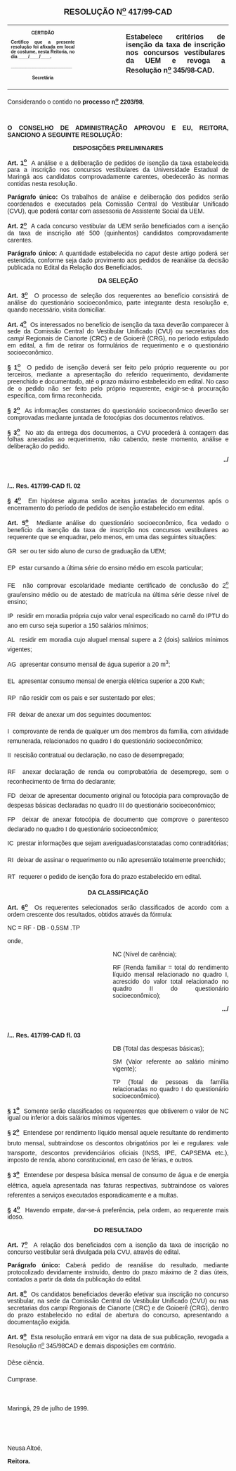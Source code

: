 <BODY>

<B><FONT FACE="Arial"><P ALIGN="CENTER"></P>
</FONT><FONT FACE="Arial" SIZE=4><P ALIGN="CENTER">RESOLU&Ccedil;&Atilde;O N<U><SUP>o</U></SUP> 417/99-CAD</P>
</FONT><FONT FACE="Arial" SIZE=3><P ALIGN="CENTER"></P></B></FONT>
<TABLE CELLSPACING=0 BORDER=0 CELLPADDING=7 WIDTH=621>
<TR><TD WIDTH="32%" VALIGN="TOP">
<B><FONT FACE="Arial" SIZE=1><P ALIGN="CENTER">CERTID&Atilde;O</P>
<P ALIGN="JUSTIFY">   Certifico que a presente resolu&ccedil;&atilde;o foi afixada em local de costume, nesta Reitoria, no dia ____/____/____.</P>
<P ALIGN="JUSTIFY"></P>
<P ALIGN="JUSTIFY">_________________________</P>
<P ALIGN="CENTER">Secret&aacute;ria</B></FONT></TD>
<TD WIDTH="20%" VALIGN="TOP">&nbsp;</TD>
<TD WIDTH="49%" VALIGN="TOP">
<B><FONT FACE="Arial"><P ALIGN="JUSTIFY">Estabelece crit&eacute;rios de isen&ccedil;&atilde;o da taxa de inscri&ccedil;&atilde;o nos concursos vestibulares da UEM e revoga a Resolu&ccedil;&atilde;o n<U><SUP>o</U></SUP> 345/98-CAD.</B></FONT></TD>
</TR>
</TABLE>

<FONT FACE="Arial"><P ALIGN="CENTER"></P>
<P ALIGN="JUSTIFY">&#9;Considerando o contido no <B>processo n<U><SUP>o</U></SUP> 2203/98</B>,</P>
</FONT><FONT FACE="Arial" SIZE=2><P ALIGN="CENTER"></P>
<P ALIGN="CENTER">&nbsp;</P>
</FONT><B><FONT FACE="Arial"><P ALIGN="JUSTIFY">O CONSELHO DE ADMINISTRA&Ccedil;&Atilde;O APROVOU E EU, REITORA, SANCIONO A SEGUINTE RESOLU&Ccedil;&Atilde;O:</P>
</B><P ALIGN="CENTER"></P>
<B><P ALIGN="CENTER">DISPOSI&Ccedil;&Otilde;ES PRELIMINARES</P>
</B>
<P ALIGN="JUSTIFY">&#9;<B>Art. 1<U><SUP>o</B></U></SUP>&nbsp; A an&aacute;lise e a delibera&ccedil;&atilde;o de pedidos de isen&ccedil;&atilde;o da taxa estabelecida para a inscri&ccedil;&atilde;o nos concursos vestibulares da Universidade Estadual de Maring&aacute; aos candidatos comprovadamente carentes, obedecer&atilde;o &agrave;s normas contidas nesta resolu&ccedil;&atilde;o.</P>
<P ALIGN="JUSTIFY">&#9;<B>Par&aacute;grafo &uacute;nico:</B> Os trabalhos de an&aacute;lise e delibera&ccedil;&atilde;o dos pedidos ser&atilde;o coordenados e executados pela Comiss&atilde;o Central do Vestibular Unificado (CVU), que poder&aacute; contar com assessoria de Assistente Social da UEM.</P>
<P ALIGN="JUSTIFY">&#9;<B>Art. 2<U><SUP>o</B></U></SUP>&nbsp; A cada concurso vestibular da UEM ser&atilde;o beneficiados com a isen&ccedil;&atilde;o da taxa de inscri&ccedil;&atilde;o at&eacute; 500 (quinhentos) candidatos comprovadamente carentes.</P>
<P ALIGN="JUSTIFY">&#9;<B>Par&aacute;grafo &uacute;nico:</B> A quantidade estabelecida no <I>caput</I> deste artigo poder&aacute; ser estendida, conforme seja dado provimento aos pedidos de rean&aacute;lise da decis&atilde;o publicada no Edital da Rela&ccedil;&atilde;o dos Beneficiados.</P>
<P ALIGN="CENTER"></P>
<B><P ALIGN="CENTER">DA SELE&Ccedil;&Atilde;O</P>
</B><P ALIGN="CENTER"></P>
<P ALIGN="JUSTIFY">&#9;<B>Art. 3<U><SUP>o</B></U></SUP>&nbsp; O processo de sele&ccedil;&atilde;o dos requerentes ao benef&iacute;cio consistir&aacute; de an&aacute;lise do question&aacute;rio socioecon&ocirc;mico, parte integrante desta resolu&ccedil;&atilde;o e, quando necess&aacute;rio, visita domiciliar.</P>
<P ALIGN="JUSTIFY">&#9;<B>Art. 4<U><SUP>o</B></U></SUP>&nbsp; Os interessados no benef&iacute;cio de isen&ccedil;&atilde;o da taxa dever&atilde;o comparecer &agrave; sede da Comiss&atilde;o Central do Vestibular Unificado (CVU) ou secretarias dos <I>campi</I> Regionais de Cianorte (CRC) e de Goioer&ecirc; (CRG), no per&iacute;odo estipulado em edital, a fim de retirar os formul&aacute;rios de requerimento e o question&aacute;rio socioecon&ocirc;mico.</P>
<P ALIGN="JUSTIFY">&#9;<B>§&nbsp;1<U><SUP>o</B></U></SUP>&nbsp; O pedido de isen&ccedil;&atilde;o dever&aacute; ser feito pelo pr&oacute;prio requerente ou por terceiros, mediante a apresenta&ccedil;&atilde;o do referido requerimento, devidamente preenchido e documentado, at&eacute; o prazo m&aacute;ximo estabelecido em edital. No caso de o pedido n&atilde;o ser  feito pelo pr&oacute;prio requerente, exigir-se-&aacute; procura&ccedil;&atilde;o espec&iacute;fica, com firma reconhecida.</P>
<P ALIGN="JUSTIFY">&#9;<B>§&nbsp;2<U><SUP>o</B></U></SUP>&nbsp; As informa&ccedil;&otilde;es constantes do question&aacute;rio socioecon&ocirc;mico dever&atilde;o ser comprovadas mediante juntada de fotoc&oacute;pias dos documentos relativos. </P>
<P ALIGN="JUSTIFY">&#9;<B>§&nbsp;3<U><SUP>o</B></U></SUP>&nbsp; No ato da entrega dos documentos, a CVU proceder&aacute; &agrave; contagem das folhas anexadas ao requerimento, n&atilde;o cabendo, neste momento, an&aacute;lise e delibera&ccedil;&atilde;o do pedido.</P>
<B><P ALIGN="RIGHT">../</P>
</B><P ALIGN="JUSTIFY"></P>
<P ALIGN="JUSTIFY">&nbsp;</P>
<B><P ALIGN="JUSTIFY">/... Res. 417/99-CAD&#9;&#9;&#9;&#9;&#9;&#9;&#9;&#9;             fl. 02</P>
</B><P ALIGN="JUSTIFY"></P>
<P ALIGN="JUSTIFY">&#9;<B>§&nbsp;4<U><SUP>o</B></U></SUP>&nbsp; Em hip&oacute;tese alguma ser&atilde;o aceitas juntadas de documentos ap&oacute;s o encerramento do per&iacute;odo de pedidos de isen&ccedil;&atilde;o estabelecido em edital.</P>
<P ALIGN="JUSTIFY">&#9;<B>Art. 5<U><SUP>o</B></U></SUP>&nbsp; Mediante an&aacute;lise do question&aacute;rio socioecon&ocirc;mico, fica vedado o benef&iacute;cio da isen&ccedil;&atilde;o da taxa de inscri&ccedil;&atilde;o nos concursos vestibulares ao requerente que se enquadrar, pelo menos, em uma das seguintes situa&ccedil;&otilde;es: </P>
<P ALIGN="JUSTIFY">&#9;&#9;GR&nbsp;&nbsp;ser ou ter sido aluno de curso de gradua&ccedil;&atilde;o da UEM;</P>
<P ALIGN="JUSTIFY">&#9;&#9;EP&nbsp;&nbsp;estar cursando a &uacute;ltima s&eacute;rie do ensino m&eacute;dio em escola particular;</P>
<P ALIGN="JUSTIFY">&#9;&#9;FE&nbsp;&nbsp;n&atilde;o comprovar escolaridade mediante certificado de conclus&atilde;o do 2<U><SUP>o</U></SUP> grau/ensino m&eacute;dio ou de atestado de matr&iacute;cula na &uacute;ltima s&eacute;rie desse n&iacute;vel de ensino;</P>
<P ALIGN="JUSTIFY">&#9;&#9;IP&nbsp;&nbsp;residir em moradia pr&oacute;pria cujo valor venal especificado no carn&ecirc; do IPTU do ano em curso seja superior a 150 sal&aacute;rios m&iacute;nimos;</P>
<P ALIGN="JUSTIFY">&#9;&#9;AL&nbsp;&nbsp;residir em moradia cujo aluguel mensal supere a 2 (dois) sal&aacute;rios m&iacute;nimos vigentes;</P>
<P ALIGN="JUSTIFY">&#9;&#9;AG&nbsp;&nbsp;apresentar consumo mensal de &aacute;gua superior a 20 m<SUP>3</SUP>;</P>
<P ALIGN="JUSTIFY">&#9;&#9;EL&nbsp;&nbsp;apresentar consumo mensal de energia el&eacute;trica superior a 200 Kwh;</P>
<P ALIGN="JUSTIFY">&#9;&#9;RP&nbsp;&nbsp;n&atilde;o residir com os pais e ser sustentado por eles;</P>
<P ALIGN="JUSTIFY">&#9;&#9;FR&nbsp;&nbsp;deixar de anexar um dos seguintes documentos:</P>
<P ALIGN="JUSTIFY">&#9;I&nbsp;&nbsp;comprovante de renda de qualquer um dos membros da fam&iacute;lia, com atividade remunerada, relacionados no quadro I do question&aacute;rio socioecon&ocirc;mico;</P>
<P ALIGN="JUSTIFY">&#9;II&nbsp;&nbsp;rescis&atilde;o contratual ou declara&ccedil;&atilde;o, no caso de desempregado;</P>
<P ALIGN="JUSTIFY">&#9;&#9;RF&nbsp;&nbsp;anexar declara&ccedil;&atilde;o de renda ou comprobat&oacute;ria de desemprego, sem o reconhecimento de firma do declarante;</P>
<P ALIGN="JUSTIFY">&#9;&#9;FD&nbsp;&nbsp;deixar de apresentar documento original ou fotoc&oacute;pia para comprova&ccedil;&atilde;o de despesas b&aacute;sicas declaradas no quadro III do question&aacute;rio socioecon&ocirc;mico;</P>
<P ALIGN="JUSTIFY">&#9;&#9;FP&nbsp;&nbsp;deixar de anexar fotoc&oacute;pia de documento que comprove o parentesco declarado no quadro I do question&aacute;rio socioecon&ocirc;mico;</P>
<P ALIGN="JUSTIFY">&#9;&#9;IC&nbsp;&nbsp;prestar informa&ccedil;&otilde;es que sejam averiguadas/constatadas como contradit&oacute;rias;</P>
<P ALIGN="JUSTIFY">&#9;&#9;RI&nbsp;&nbsp;deixar de assinar o requerimento ou n&atilde;o apresent&aacute;lo totalmente preenchido;</P>
<P ALIGN="JUSTIFY">&#9;&#9;RT&nbsp;&nbsp;requerer o pedido de isen&ccedil;&atilde;o fora do prazo estabelecido em edital.</P>
<P ALIGN="CENTER"></P>
<B><P ALIGN="CENTER">DA CLASSIFICA&Ccedil;&Atilde;O</P>
</B><P ALIGN="CENTER"></P>
<P ALIGN="JUSTIFY">&#9;<B>Art. 6<U><SUP>o</B></U></SUP>&nbsp; Os requerentes selecionados ser&atilde;o classificados de acordo com a ordem crescente dos resultados, obtidos atrav&eacute;s da f&oacute;rmula:</P>
<P ALIGN="JUSTIFY">NC = RF - DB - 0,5SM .TP</P>
<P>onde,</P><DIR>
<DIR>
<DIR>
<DIR>
<DIR>
<DIR>

<P ALIGN="JUSTIFY">NC&nbsp;(N&iacute;vel de car&ecirc;ncia);</P>
<P ALIGN="JUSTIFY">RF (Renda familiar = total do rendimento l&iacute;quido mensal relacionado no quadro I, acrescido do valor total relacionado no quadro II do question&aacute;rio socioecon&ocirc;mico);</P>
<P ALIGN="JUSTIFY"></P>
<B><P ALIGN="RIGHT">.../</P>
</B><P ALIGN="JUSTIFY"></P>
<P ALIGN="JUSTIFY">&nbsp;</P></DIR>
</DIR>
</DIR>
</DIR>
</DIR>
</DIR>

<B><P ALIGN="JUSTIFY">/... Res. 417/99-CAD&#9;&#9;&#9;&#9;&#9;&#9;&#9;&#9;             fl. 03</P>
</B><P ALIGN="JUSTIFY"></P><DIR>
<DIR>
<DIR>
<DIR>
<DIR>
<DIR>

<P ALIGN="JUSTIFY">DB (Total das despesas b&aacute;sicas);</P>
<P ALIGN="JUSTIFY">SM (Valor referente ao sal&aacute;rio m&iacute;nimo vigente);</P>
<P ALIGN="JUSTIFY">TP&nbsp;(Total de pessoas da fam&iacute;lia relacionadas no quadro I do question&aacute;rio socioecon&ocirc;mico).</P></DIR>
</DIR>
</DIR>
</DIR>
</DIR>
</DIR>

<P ALIGN="JUSTIFY">&#9;<B>§&nbsp;1<U><SUP>o</B></U></SUP>&nbsp; Somente ser&atilde;o classificados os requerentes que obtiverem o valor de NC igual ou inferior a dois sal&aacute;rios m&iacute;nimos vigentes.</P>
<P ALIGN="JUSTIFY">&#9;<B>§&nbsp;2<U><SUP>o</B></U></SUP>&nbsp; Entendese por rendimento l&iacute;quido mensal aquele resultante do rendimento bruto mensal, subtraindose os descontos obrigat&oacute;rios por lei e regulares: vale transporte, descontos previdenci&aacute;rios oficiais (INSS, IPE, CAPSEMA etc.), imposto de renda, abono constitucional, em caso de f&eacute;rias, e outros.</P>
<P ALIGN="JUSTIFY">&#9;<B>§&nbsp;3<U><SUP>o</B></U></SUP>&nbsp; Entendese por despesa b&aacute;sica mensal de consumo de &aacute;gua e de energia el&eacute;trica, aquela apresentada nas faturas respectivas, subtraindose os valores referentes a servi&ccedil;os executados esporadicamente e a multas.</P>
<P ALIGN="JUSTIFY">&#9;<B>§&nbsp;4<U><SUP>o</B></U></SUP>&nbsp; Havendo empate, dar-se-&aacute; prefer&ecirc;ncia, pela ordem, ao requerente mais idoso.</P>
<P ALIGN="CENTER"></P>
<B><P ALIGN="CENTER">DO RESULTADO</P>
</B><P ALIGN="CENTER"></P>
<P ALIGN="JUSTIFY">&#9;<B>Art.&nbsp;7<U><SUP>o</B></U></SUP>&nbsp; A rela&ccedil;&atilde;o dos beneficiados com a isen&ccedil;&atilde;o da taxa de inscri&ccedil;&atilde;o no concurso vestibular ser&aacute; divulgada pela CVU, atrav&eacute;s de edital.</P>
<P ALIGN="JUSTIFY">&#9;<B>Par&aacute;grafo &uacute;nico:</B> Caber&aacute; pedido de rean&aacute;lise do resultado, mediante protocolizado devidamente instru&iacute;do, dentro do prazo m&aacute;ximo de 2 dias &uacute;teis, contados a partir da data da publica&ccedil;&atilde;o do edital.</P>
<P ALIGN="JUSTIFY">&#9;<B>Art.&nbsp;8<U><SUP>o</B></U></SUP>&nbsp; Os candidatos beneficiados dever&atilde;o efetivar sua inscri&ccedil;&atilde;o no concurso vestibular, na sede da Comiss&atilde;o Central do Vestibular Unificado (CVU)  ou nas secretarias dos <I>campi</I> Regionais de Cianorte (CRC) e de Goioer&ecirc; (CRG), dentro do prazo estabelecido no edital de abertura do concurso, apresentando a documenta&ccedil;&atilde;o exigida.</P>
<P ALIGN="JUSTIFY">&#9;<B>Art.&nbsp;9<U><SUP>o</B></U></SUP>&nbsp; Esta resolu&ccedil;&atilde;o entrar&aacute; em vigor na data de sua publica&ccedil;&atilde;o, revogada a Resolu&ccedil;&atilde;o n<U><SUP>o</U></SUP> 345/98CAD e demais disposi&ccedil;&otilde;es em contr&aacute;rio. </P>
<P ALIGN="JUSTIFY">D&ecirc;se ci&ecirc;ncia.</P>
<P ALIGN="JUSTIFY">Cumprase.</P>
<P ALIGN="JUSTIFY"></P>
<P ALIGN="JUSTIFY">&nbsp;</P>
<P ALIGN="JUSTIFY">&#9;&#9;&#9;&#9;&#9;&#9;Maring&aacute;, 29 de julho de 1999.</P>
<P ALIGN="JUSTIFY"></P>
<P ALIGN="JUSTIFY">&nbsp;</P>
<P ALIGN="JUSTIFY">&nbsp;</P>
<P ALIGN="JUSTIFY">&#9;&#9;&#9;&#9;&#9;&#9;Neusa Alto&eacute;,</P>
<P ALIGN="JUSTIFY">&#9;&#9;&#9;&#9;&#9;&#9;<B>Reitora.</P>
<P ALIGN="CENTER"></P>
</B></FONT><FONT SIZE=2><P>&nbsp;</P>
</FONT><FONT FACE="Arial"><P>&nbsp;</P>
</FONT><FONT SIZE=2><P>&nbsp;</P></FONT></BODY>
